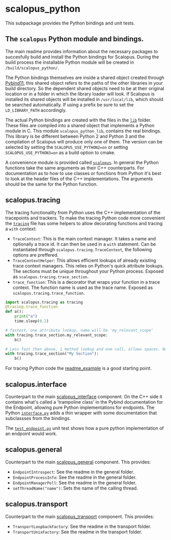 # scalopus_python

This subpackage provides the Python bindings and unit tests.

## The `scalopus` Python module and bindings.

The main readme provides information about the necessary packages to succesfully build and install the Python bindings
for Scalopus. During the build process the installable Python module will be created in `/build/scalopus_python/`.

The Python bindings themselves are inside a shared object created through [Pybind11][pybind11], this shared object 
refers to the paths of the other libraries in your build directory. So the dependent shared objects need to be at their
original location or in a folder in which the library loader will look. If Scalopus is installed its shared objects
will be installed in `/usr/local/lib`, which should be searched automatically. If using a prefix be sure to set the
`LD_LIBRARY_PATH` accordingly.

The actual Python bindings are created with the files in the [`lib`](/scalopus_python/lib/) folder. These files are
compiled into a shared object that implements a Python module in C. This module `scalopus_python_lib`, contains the real
 bindings. This library is be different between Python 2 and Python 3 and the compilation of Scalopus will produce only
one of them. The version can be selected by setting the `SCALOPUS_USE_PYTHON2=on` or setting `SCALOPUS_USE_PYTHON3=on`
as a build option to cmake.

A convenience module is provided called [`scalopus`](/scalopus_python/scalopus/). In general the Python functions take
the same arguments as their C++ counterparts. For documentation as to how to use classes or functions from Python
it's best to look at the header files of the C++ implementations. The arguments should be the same for the Python
function.

## scalopus.tracing

The tracing functionality from Python uses the C++ implementation of the tracepoints and trackers. 
To make the tracing Python code more convenient the [`tracing`](/scalopus_python/scalopus/tracing.py) file has
some helpers to allow decorating functions and tracing a `with` context:

- `TraceContext`: This is the main context manager. It takes a name and optionally a trace id. It can then be used in a
  `with` statement. Can be instantiated through `scalopus.tracing.TraceContext`, the following options are preffered.
- `TraceContextHelper`: This allows efficient lookups of already existing trace context managers. This relies on
  Python's quick attribute lookups. The sections must be unique throughout your Python process. Exposed as
  `scalopus.tracing.trace_section`.
- `trace_function`: This is a decorator that wraps your function in a trace context. The function name is used as the
  trace name. Exposed as `scalopus.tracing.trace_function`.

```python
import scalopus.tracing as tracing
@tracing.trace_function
def a():
    print("a")
    time.sleep(0.2)

# fastest, one attribute lookup, name will be 'my_relevant_scope'
with tracing.trace_section.my_relevant_scope:
    b()

# Less fast then above, 1 method lookup and one call, allows spaces. Name will be "My Section"
with tracing.trace_section("My Section"):
    b()
```
For tracing Python code the [readme_example](/scalopus_python/examples/readme_example.py) is a good starting point.

## scalopus.interface
Counterpart to the main [scalopus_interface](/scalopus_interface/) component. On the C++ side it contains what's called
a 'trampoline class' in the Pybind documentation for the Endpoint, allowing pure Python implementations for endpoints.
The Python [`interface.py`](/scalopus_python/scalopus/interface.py) adds a thin wrapper with some documentation that
subclassses from the bindings.

The [`test_endpoint.py`](/scalopus_python/test/test_endpoint.py) unit test shows how a pure python implementation of an
endpoint would work.

## scalopus.general
Counterpart to the main [scalopus_general](/scalopus_general/) component. This provides:
- `EndpointIntrospect`: See the readme in the general folder.
- `EndpointProcessInfo`: See the readme in the general folder.
- `EndpointManagerPoll`: See the readme in the general folder.
- `setThreadName("name")`: Sets the name of the calling thread.

## scalopus.transport
Counterpart to the main [scalopus_transport](/scalopus_transport/) component. This provides:
- `TransportLoopbackFactory`: See the readme in the transport folder.
- `TransportUnixFactory`: See the readme in the transport folder.

[pybind11]: https://github.com/pybind/pybind11

